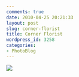 ```yaml
---
comments: true
date: 2010-04-25 20:21:33
layout: post
slug: corner-florist
title: Corner Florist
wordpress_id: 3258
categories:
- PhotoBlog
---
```


![](http://ryanfitzer.com/main/wp-content/uploads/2010/04/2010-04-12-at-16-10-24.jpg)

